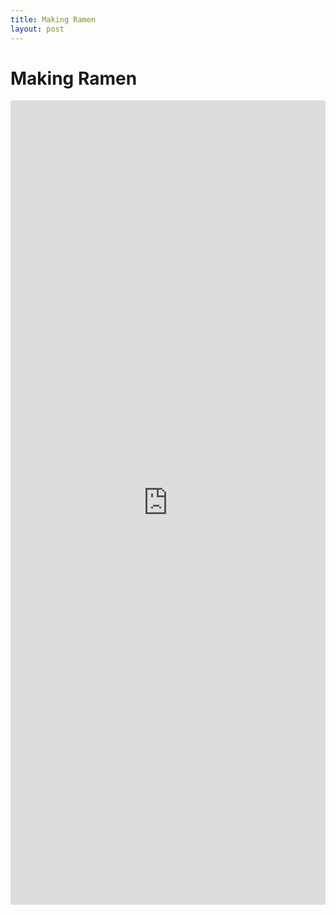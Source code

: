 ```yaml
---
title: Making Ramen
layout: post
---
```

# Making Ramen
<iframe width="100%" height="33%" sandbox="allow-same-origin allow-scripts allow-popups" title="Making Ramen" src="https://video.ploud.jp/videos/embed/28daa7de-0c69-4d60-9615-d59f83420d48" frameborder="0" allowfullscreen></iframe>
